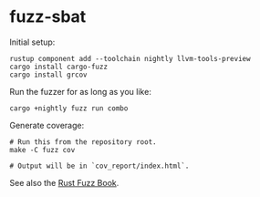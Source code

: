 # fuzz-sbat

Initial setup:

```
rustup component add --toolchain nightly llvm-tools-preview
cargo install cargo-fuzz
cargo install grcov
```

Run the fuzzer for as long as you like:

```
cargo +nightly fuzz run combo
```

Generate coverage:

```
# Run this from the repository root.
make -C fuzz cov

# Output will be in `cov_report/index.html`.
```

See also the [Rust Fuzz Book].

[Rust Fuzz Book]: https://rust-fuzz.github.io/book/cargo-fuzz
